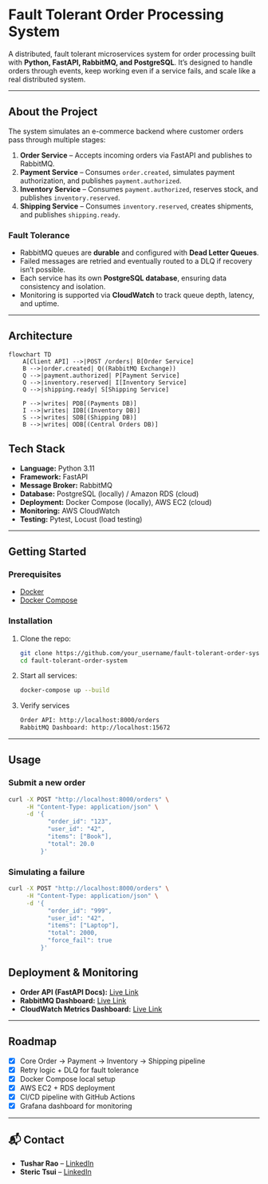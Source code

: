 # Fault Tolerant Order Processing System

A distributed, fault tolerant microservices system for order processing built with **Python, FastAPI, RabbitMQ, and PostgreSQL**. It’s designed to handle orders through events, keep working even if a service fails, and scale like a real distributed system.

---

## About the Project

The system simulates an e-commerce backend where customer orders pass through multiple stages:

1. **Order Service** – Accepts incoming orders via FastAPI and publishes to RabbitMQ.  
2. **Payment Service** – Consumes `order.created`, simulates payment authorization, and publishes `payment.authorized`.  
3. **Inventory Service** – Consumes `payment.authorized`, reserves stock, and publishes `inventory.reserved`.  
4. **Shipping Service** – Consumes `inventory.reserved`, creates shipments, and publishes `shipping.ready`.  

### Fault Tolerance
- RabbitMQ queues are **durable** and configured with **Dead Letter Queues**.  
- Failed messages are retried and eventually routed to a DLQ if recovery isn’t possible.  
- Each service has its own **PostgreSQL database**, ensuring data consistency and isolation.  
- Monitoring is supported via **CloudWatch** to track queue depth, latency, and uptime.  

---

## Architecture

```mermaid
flowchart TD
    A[Client API] -->|POST /orders| B[Order Service]
    B -->|order.created| Q((RabbitMQ Exchange))
    Q -->|payment.authorized| P[Payment Service]
    Q -->|inventory.reserved| I[Inventory Service]
    Q -->|shipping.ready| S[Shipping Service]

    P -->|writes| PDB[(Payments DB)]
    I -->|writes| IDB[(Inventory DB)]
    S -->|writes| SDB[(Shipping DB)]
    B -->|writes| ODB[(Central Orders DB)]

```


## Tech Stack

- **Language:** Python 3.11  
- **Framework:** FastAPI  
- **Message Broker:** RabbitMQ  
- **Database:** PostgreSQL (locally) / Amazon RDS (cloud)  
- **Deployment:** Docker Compose (locally), AWS EC2 (cloud)  
- **Monitoring:** AWS CloudWatch  
- **Testing:** Pytest, Locust (load testing)  

---

##  Getting Started

### Prerequisites
- [Docker](https://docs.docker.com/get-docker/)  
- [Docker Compose](https://docs.docker.com/compose/)  

### Installation
1. Clone the repo:
   ```sh
   git clone https://github.com/your_username/fault-tolerant-order-system.git
   cd fault-tolerant-order-system
2. Start all services:
   ```sh
   docker-compose up --build
3. Verify services
   ```sh
   Order API: http://localhost:8000/orders
   RabbitMQ Dashboard: http://localhost:15672
---

##  Usage

### Submit a new order

```bash
curl -X POST "http://localhost:8000/orders" \
     -H "Content-Type: application/json" \
     -d '{
           "order_id": "123",
           "user_id": "42",
           "items": ["Book"],
           "total": 20.0
         }'
```
### Simulating a failure 
```bash
curl -X POST "http://localhost:8000/orders" \
     -H "Content-Type: application/json" \
     -d '{
           "order_id": "999",
           "user_id": "42",
           "items": ["Laptop"],
           "total": 2000,
           "force_fail": true
         }'
```
## Deployment & Monitoring

- **Order API (FastAPI Docs):** [Live Link](http://<ec2-public-ip>:8000/docs)  
- **RabbitMQ Dashboard:** [Live Link](http://<ec2-public-ip>:15672)  
- **CloudWatch Metrics Dashboard:** [Live Link](https://<your-dashboard-url>)  

---
## Roadmap

- [x] Core Order → Payment → Inventory → Shipping pipeline  
- [x] Retry logic + DLQ for fault tolerance  
- [x] Docker Compose local setup  
- [X] AWS EC2 + RDS deployment  
- [X] CI/CD pipeline with GitHub Actions  
- [X] Grafana dashboard for monitoring  

---
## 📬 Contact

- **Tushar Rao** – [LinkedIn](https://www.linkedin.com/in/tusharra0/)  
- **Steric Tsui** – [LinkedIn](https://www.linkedin.com/in/steric-tsui/)  

